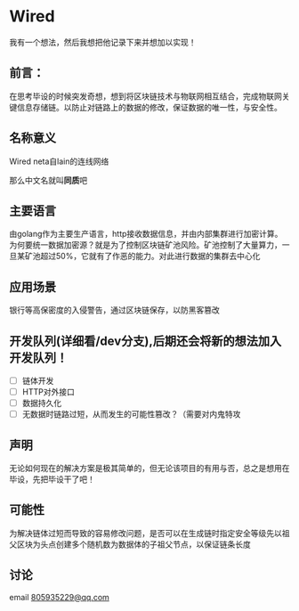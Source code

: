 # Wired
我有一个想法，然后我想把他记录下来并想加以实现！

## 前言：
在思考毕设的时候突发奇想，想到将区块链技术与物联网相互结合，完成物联网关键信息存储链。以防止对链路上的数据的修改，保证数据的唯一性，与安全性。

## 名称意义
Wired neta自lain的连线网络

那么中文名就叫**同质**吧

## 主要语言
由golang作为主要生产语言，http接收数据信息，并由内部集群进行加密计算。为何要统一数据加密源？就是为了控制区块链矿池风险。矿池控制了大量算力，一旦某矿池超过50%，它就有了作恶的能力。对此进行数据的集群去中心化


## 应用场景
银行等高保密度的入侵警告，通过区块链保存，以防黑客篡改

## 开发队列(详细看/dev分支),后期还会将新的想法加入开发队列！
- [ ] 链体开发
- [ ] HTTP对外接口
- [ ] 数据持久化
- [ ] 无数据时链路过短，从而发生的可能性篡改？（需要对内鬼特攻

## 声明
无论如何现在的解决方案是极其简单的，但无论该项目的有用与否，总之是想用在毕设，先把毕设干了吧！

## 可能性
为解决链体过短而导致的容易修改问题，是否可以在生成链时指定安全等级先以祖父区块为头点创建多个随机数为数据体的子祖父节点，以保证链条长度

## 讨论
email 805935229@qq.com
